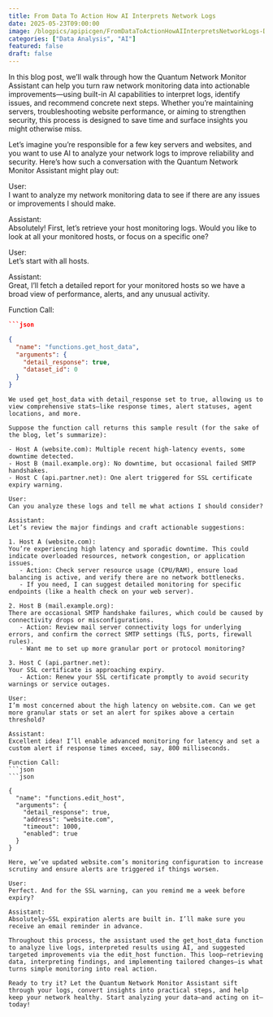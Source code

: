 ```yaml
---
title: From Data To Action How AI Interprets Network Logs
date: 2025-05-23T09:00:00
image: /blogpics/apipicgen/FromDataToActionHowAIInterpretsNetworkLogs-D8RV5KH966.jpg
categories: ["Data Analysis", "AI"]
featured: false
draft: false
---
```

In this blog post, we’ll walk through how the Quantum Network Monitor Assistant can help you turn raw network monitoring data into actionable improvements—using built-in AI capabilities to interpret logs, identify issues, and recommend concrete next steps. Whether you’re maintaining servers, troubleshooting website performance, or aiming to strengthen security, this process is designed to save time and surface insights you might otherwise miss.

Let’s imagine you’re responsible for a few key servers and websites, and you want to use AI to analyze your network logs to improve reliability and security. Here’s how such a conversation with the Quantum Network Monitor Assistant might play out:

User:  
I want to analyze my network monitoring data to see if there are any issues or improvements I should make.

Assistant:  
Absolutely! First, let’s retrieve your host monitoring logs. Would you like to look at all your monitored hosts, or focus on a specific one?

User:  
Let’s start with all hosts.

Assistant:  
Great, I’ll fetch a detailed report for your monitored hosts so we have a broad view of performance, alerts, and any unusual activity.

Function Call:
```json
```json

{
  "name": "functions.get_host_data",
  "arguments": {
    "detail_response": true,
    "dataset_id": 0
  }
}
```
```
We used get_host_data with detail_response set to true, allowing us to view comprehensive stats—like response times, alert statuses, agent locations, and more.

Suppose the function call returns this sample result (for the sake of the blog, let’s summarize):

- Host A (website.com): Multiple recent high-latency events, some downtime detected.
- Host B (mail.example.org): No downtime, but occasional failed SMTP handshakes.
- Host C (api.partner.net): One alert triggered for SSL certificate expiry warning.

User:  
Can you analyze these logs and tell me what actions I should consider?

Assistant:  
Let’s review the major findings and craft actionable suggestions:

1. Host A (website.com):  
You’re experiencing high latency and sporadic downtime. This could indicate overloaded resources, network congestion, or application issues.
   - Action: Check server resource usage (CPU/RAM), ensure load balancing is active, and verify there are no network bottlenecks.
   - If you need, I can suggest detailed monitoring for specific endpoints (like a health check on your web server).

2. Host B (mail.example.org):  
There are occasional SMTP handshake failures, which could be caused by connectivity drops or misconfigurations.
   - Action: Review mail server connectivity logs for underlying errors, and confirm the correct SMTP settings (TLS, ports, firewall rules).
   - Want me to set up more granular port or protocol monitoring?

3. Host C (api.partner.net):  
Your SSL certificate is approaching expiry.
   - Action: Renew your SSL certificate promptly to avoid security warnings or service outages.

User:  
I’m most concerned about the high latency on website.com. Can we get more granular stats or set an alert for spikes above a certain threshold?

Assistant:  
Excellent idea! I’ll enable advanced monitoring for latency and set a custom alert if response times exceed, say, 800 milliseconds.

Function Call:
```json
```json

{
  "name": "functions.edit_host",
  "arguments": {
    "detail_response": true,
    "address": "website.com",
    "timeout": 1000,
    "enabled": true
  }
}
```
```
Here, we’ve updated website.com’s monitoring configuration to increase scrutiny and ensure alerts are triggered if things worsen.

User:  
Perfect. And for the SSL warning, can you remind me a week before expiry?

Assistant:  
Absolutely—SSL expiration alerts are built in. I’ll make sure you receive an email reminder in advance.

Throughout this process, the assistant used the get_host_data function to analyze live logs, interpreted results using AI, and suggested targeted improvements via the edit_host function. This loop—retrieving data, interpreting findings, and implementing tailored changes—is what turns simple monitoring into real action.

Ready to try it? Let the Quantum Network Monitor Assistant sift through your logs, convert insights into practical steps, and help keep your network healthy. Start analyzing your data—and acting on it—today!